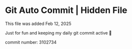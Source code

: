 # Git Auto Commit | Hidden File

This file was added Feb 12, 2025

Just for fun and keeping my daily git commit active 🤪

commit number: 3102734
